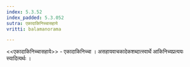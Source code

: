 ```yaml
---
index: 5.3.52
index_padded: 5.3.052
sutra: एकादाकिनिच्चासहाये
vritti: balamanorama

---
```

<<एकादाकिनिच्चासहाये>> - एकादाकिनिच्चा । असहायवाचकादेकशब्दात्स्वार्थे आकिनिच्यप्रत्ययः स्यादित्यर्थः । 